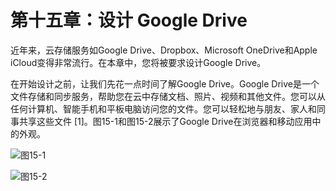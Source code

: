 # 第十五章：设计 Google Drive

近年来，云存储服务如Google Drive、Dropbox、Microsoft OneDrive和Apple iCloud变得非常流行。在本章中，您将被要求设计Google Drive。

在开始设计之前，让我们先花一点时间了解Google Drive。Google Drive是一个文件存储和同步服务，帮助您在云中存储文档、照片、视频和其他文件。您可以从任何计算机、智能手机和平板电脑访问您的文件。您可以轻松地与朋友、家人和同事共享这些文件 [1]。图15-1和图15-2展示了Google Drive在浏览器和移动应用中的外观。

![图15-1](/f15-1.png)

![图15-2](/f15-2.png)



